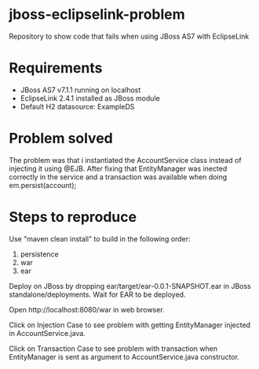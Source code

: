 jboss-eclipselink-problem
=========================

Repository to show code that fails when using JBoss AS7 with EclipseLink

Requirements
=========================

* JBoss AS7 v7.1.1 running on localhost
* EclipseLink 2.4.1 installed as JBoss module
* Default H2 datasource: ExampleDS

Problem solved
=========================

The problem was that i instantiated the AccountService class instead of 
injecting it using @EJB. After fixing that EntityManager was inected correctly 
in the service and a transaction was available when doing em.persist(account);

Steps to reproduce
=========================

Use "maven clean install" to build in the following order:

1. persistence
2. war
3. ear

Deploy on JBoss by dropping ear/target/ear-0.0.1-SNAPSHOT.ear in 
JBoss standalone/deployments. Wait for EAR to be deployed.

Open http://localhost:8080/war in web browser.

Click on Injection Case to see problem with getting EntityManager injected
in AccountService.java.

Click on Transaction Case to see problem with transaction when EntityManager
is sent as argument to AccountService.java constructor.

